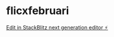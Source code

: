 # flicxfebruari

[Edit in StackBlitz next generation editor ⚡️](https://stackblitz.com/~/github.com/Megax333/flicxfebruari)